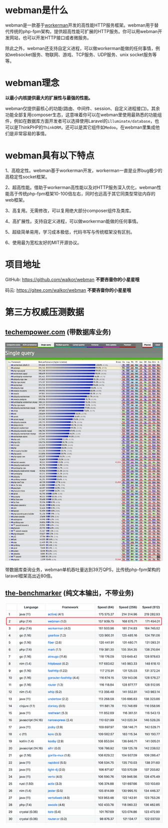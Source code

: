 # webman是什么

webman是一款基于[workerman](https://www.workerman.net)开发的高性能HTTP服务框架。webman用于替代传统的php-fpm架构，提供超高性能可扩展的HTTP服务。你可以用webman开发网站，也可以开发HTTP接口或者微服务。

除此之外，webman还支持自定义进程，可以做workerman能做的任何事情，例如websocket服务、物联网、游戏、TCP服务、UDP服务、unix socket服务等等。

# webman理念
**以最小内核提供最大的扩展性与最强的性能。**

webman仅提供最核心的功能(路由、中间件、session、自定义进程接口)。其余功能全部复用composer生态，这意味着你可以在webman里使用最熟悉的功能组件，例如在数据库方面开发者可以选择使用Laravel的`illuminate/database`，也可以是ThinkPHP的`ThinkORM`，还可以是其它组件如`Medoo`。在webman里集成他们是非常容易的事情。

# webman具有以下特点

1、高稳定性。webman基于workerman开发，workerman一直是业界bug极少的高稳定性socket框架。

2、超高性能。借助于workerman高性能以及对HTTP服务深入优化，webman性能高于传统php-fpm框架10-100倍左右，同时也远高于其它同类型常驻内存的web框架。

3、高复用。无需修改，可以复用绝大部分composer组件及类库。

4、高扩展性。支持自定义进程，可以做workerman能做的任何事情。

5、超级简单易用，学习成本极低，代码书写与传统框架没有区别。

6、使用最为宽松友好的MIT开源协议。

# 项目地址
GitHub: https://github.com/walkor/webman **不要吝啬你的小星星哦**

码云: https://gitee.com/walkor/webman **不要吝啬你的小星星哦**

# 第三方权威压测数据

## [techempower.com](https://www.techempower.com/benchmarks/#section=data-r20&hw=ph&test=db&l=zik073-sf) (带数据库业务)


![](img/benchmark1.png)

带数据库查询业务，webman单机吞吐量达到39万QPS，比传统php-fpm架构的laravel框架高出近80倍。


## [the-benchmarker](https://github.com/the-benchmarker/web-frameworks) (纯文本输出，不带业务)
![](img/benchmark2.png)

